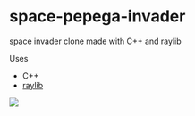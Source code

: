# space-pepega-invader
space invader clone made with C++ and raylib

Uses
* C++
* [raylib](https://www.raylib.com/)

<img src="https://github.com/pepega90/space-pepega-invader/blob/main/gameplay.gif" />
